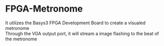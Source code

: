 # FPGA-Metronome
It utilizes the Basys3 FPGA Development Board to create a visualed metronome  
Through the VGA output port, it will stream a image flashing to the beat of the metronome  
